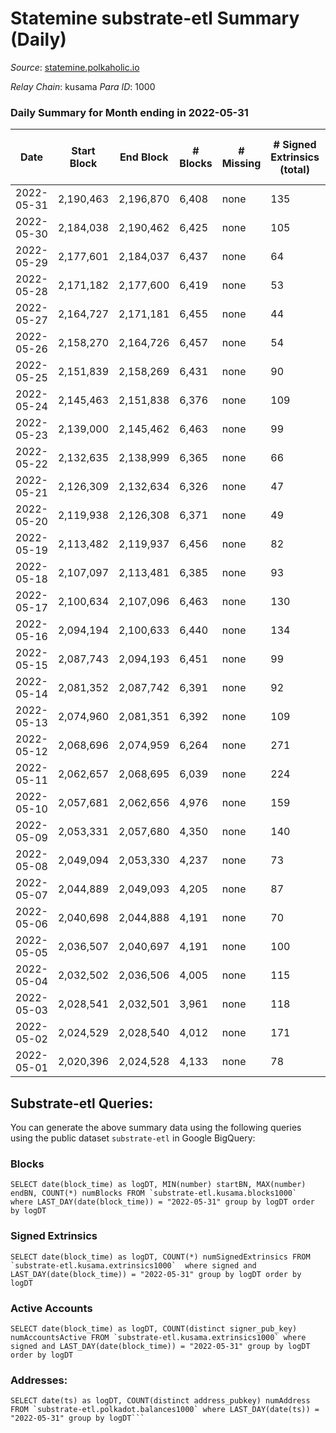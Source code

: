 # Statemine substrate-etl Summary (Daily)

_Source_: [statemine.polkaholic.io](https://statemine.polkaholic.io)

*Relay Chain*: kusama
*Para ID*: 1000



### Daily Summary for Month ending in 2022-05-31


| Date | Start Block | End Block | # Blocks | # Missing | # Signed Extrinsics (total) | # Active Accounts | # Addresses with Balances | # Events | # Transfers | # XCM Transfers In | # XCM Transfers Out |
| ---- | ----------- | --------- | -------- | --------- | --------------------------- | ----------------- | ------------------------- | -------- | ----------- | ------------------ | ------------------- |
| 2022-05-31 | 2,190,463 | 2,196,870 | 6,408 | none  | 135 | 47 | 22,377 | 15,578 | 2,043 ($90,701.33) | 36 ($7,854.03) | 30 ($24,961.19) |
| 2022-05-30 | 2,184,038 | 2,190,462 | 6,425 | none  | 105 | 35 | 22,363 | 15,363 | 1,837 ($44,129.10) | 23 ($3,939.84) | 17 ($33,618.64) |
| 2022-05-29 | 2,177,601 | 2,184,037 | 6,437 | none  | 64 | 25 | 22,348 | 14,589 | 1,378 ($55,196.12) | 13 ($1,162.49) | 23 ($15,534.74) |
| 2022-05-28 | 2,171,182 | 2,177,600 | 6,419 | none  | 53 | 25 | 22,344 | 14,199 | 1,076 ($34,862.54) | 12 ($7,916.77) | 11 ($15,874.55) |
| 2022-05-27 | 2,164,727 | 2,171,181 | 6,455 | none  | 44 | 20 | 22,339 | 14,354 | 1,138 ($45,388.46) | 20 ($4,772.08) | 10 ($7,031.67) |
| 2022-05-26 | 2,158,270 | 2,164,726 | 6,457 | none  | 54 | 21 | 22,331 | 14,148 | 998 ($25,879.66) | 6 ($819.18) | 6 ($4,280.28) |
| 2022-05-25 | 2,151,839 | 2,158,269 | 6,431 | none  | 90 | 29 | 22,327 | 14,861 | 1,603 ($188,466.80) | 12 ($4,042.28) | 12 ($109,453.55) |
| 2022-05-24 | 2,145,463 | 2,151,838 | 6,376 | none  | 109 | 24 | 22,319 | 14,797 | 1,576 ($34,722.87) | 16 ($3,421.53) | 6 ($3,740.91) |
| 2022-05-23 | 2,139,000 | 2,145,462 | 6,463 | none  | 99 | 34 | 22,312 | 15,318 | 1,925 ($311,988.60) | 11 ($3,127.21) | 19 ($24,647.09) |
| 2022-05-22 | 2,132,635 | 2,138,999 | 6,365 | none  | 66 | 22 | 22,296 | 14,066 | 1,035 ($38,798.11) | 7 ($3,022.05) | 6 ($11,067.08) |
| 2022-05-21 | 2,126,309 | 2,132,634 | 6,326 | none  | 47 | 15 | 22,274 | 13,904 | 982 ($110,271.47) | 12 ($582.10) | 14 ($8,246.68) |
| 2022-05-20 | 2,119,938 | 2,126,308 | 6,371 | none  | 49 | 17 | 22,267 | 14,022 | 1,010 ($63,737.66) | 12 ($75,891.68) | 12 ($19,734.91) |
| 2022-05-19 | 2,113,482 | 2,119,937 | 6,456 | none  | 82 | 28 | 22,258 | 14,912 | 1,623 ($88,448.04) | 6 ($3,525.43) | 23 ($26,465.79) |
| 2022-05-18 | 2,107,097 | 2,113,481 | 6,385 | none  | 93 | 29 | 22,249 | 14,789 | 1,600 ($70,655.10) | 10 ($70.03) | 12 ($33,208.72) |
| 2022-05-17 | 2,100,634 | 2,107,096 | 6,463 | none  | 130 | 40 | 22,235 | 15,306 | 1,786 ($514,573.16) | 17 ($1,494.89) | 18 ($16,169.99) |
| 2022-05-16 | 2,094,194 | 2,100,633 | 6,440 | none  | 134 | 49 | 22,220 | 15,697 | 2,167 ($2,383,068.71) | 20 ($4,246.69) | 29 ($1,028,513.63) |
| 2022-05-15 | 2,087,743 | 2,094,193 | 6,451 | none  | 99 | 31 | 22,207 | 15,222 | 1,844 ($142,490.81) | 14 ($1,517.65) | 14 ($47,163.33) |
| 2022-05-14 | 2,081,352 | 2,087,742 | 6,391 | none  | 92 | 31 | 22,190 | 14,759 | 1,546 ($30,073.61) | 15 ($1,543.44) | 12 ($4,863.28) |
| 2022-05-13 | 2,074,960 | 2,081,351 | 6,392 | none  | 109 | 41 | 22,175 | 15,671 | 2,350 ($366,369.87) | 20 ($430.35) | 27 ($38,760.52) |
| 2022-05-12 | 2,068,696 | 2,074,959 | 6,264 | none  | 271 | 47 | 22,164 | 16,667 | 2,436 ($683,373.41) | 16 ($2,392.56) | 33 ($31,405.36) |
| 2022-05-11 | 2,062,657 | 2,068,695 | 6,039 | none  | 224 | 45 | 22,144 | 15,860 | 2,728 ($360,746.38) | 29 ($16,100.44) | 51 ($54,800.62) |
| 2022-05-10 | 2,057,681 | 2,062,656 | 4,976 | none  | 159 | 42 | 22,126 | 13,020 | 2,244 ($426,845.74) | 22 ($8,147.66) | 30 ($34,695.02) |
| 2022-05-09 | 2,053,331 | 2,057,680 | 4,350 | none  | 140 | 45 | 22,079 | 11,354 | 2,013 ($812,551.59) | 16 ($3,893.08) | 28 ($333,301.80) |
| 2022-05-08 | 2,049,094 | 2,053,330 | 4,237 | none  | 73 | 26 | 22,066 | 10,189 | 1,331 ($153,853.24) | 18 ($5,943.63) | 10 ($29,306.47) |
| 2022-05-07 | 2,044,889 | 2,049,093 | 4,205 | none  | 87 | 27 | 22,059 | 10,239 | 1,433 ($269,321.74) | 15 ($10,858.78) | 13 ($12,527.86) |
| 2022-05-06 | 2,040,698 | 2,044,888 | 4,191 | none  | 70 | 27 | 22,047 | 10,104 | 1,347 ($207,160.80) | 17 ($7,181.01) | 11 ($12,118.81) |
| 2022-05-05 | 2,036,507 | 2,040,697 | 4,191 | none  | 100 | 31 | 22,026 | 10,419 | 1,488 ($106,591.66) | 5 ($401.00) | 22 ($45,517.88) |
| 2022-05-04 | 2,032,502 | 2,036,506 | 4,005 | none  | 115 | 36 | 22,010 | 10,442 | 1,633 ($62,860.51) | 15 ($1,813.73) | 11 ($19,142.98) |
| 2022-05-03 | 2,028,541 | 2,032,501 | 3,961 | none  | 118 | 30 | 21,994 | 9,992 | 1,474 ($54,147.51) | 19 ($6,709.05) | 23 ($25,772.24) |
| 2022-05-02 | 2,024,529 | 2,028,540 | 4,012 | none  | 171 | 26 | 21,984 | 10,447 | 1,368 ($13,981.41) | 11 ($181.80) | 8 ($3,122.29) |
| 2022-05-01 | 2,020,396 | 2,024,528 | 4,133 | none  | 78 | 32 | 21,972 | 10,051 | 1,369 ($53,259.90) | 13 ($566.92) | 12 ($57,078.73) |

## Substrate-etl Queries:
You can generate the above summary data using the following queries using the public dataset `substrate-etl` in Google BigQuery:


### Blocks
```
SELECT date(block_time) as logDT, MIN(number) startBN, MAX(number) endBN, COUNT(*) numBlocks FROM `substrate-etl.kusama.blocks1000`  where LAST_DAY(date(block_time)) = "2022-05-31" group by logDT order by logDT
```


### Signed Extrinsics
```
SELECT date(block_time) as logDT, COUNT(*) numSignedExtrinsics FROM `substrate-etl.kusama.extrinsics1000`  where signed and LAST_DAY(date(block_time)) = "2022-05-31" group by logDT order by logDT
```


### Active Accounts
```
SELECT date(block_time) as logDT, COUNT(distinct signer_pub_key) numAccountsActive FROM `substrate-etl.kusama.extrinsics1000` where signed and LAST_DAY(date(block_time)) = "2022-05-31" group by logDT order by logDT
```


### Addresses:
```
SELECT date(ts) as logDT, COUNT(distinct address_pubkey) numAddress FROM `substrate-etl.polkadot.balances1000` where LAST_DAY(date(ts)) = "2022-05-31" group by logDT```

